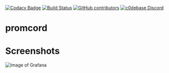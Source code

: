 [![Codacy Badge](https://api.codacy.com/project/badge/Grade/9b76ad18252a4b9c80b40f4115e98a76)](https://www.codacy.com/app/biosphere.dev/promcord?utm_source=github.com&amp;utm_medium=referral&amp;utm_content=Biospheere/promcord&amp;utm_campaign=Badge_Grade)
[![Build Status](https://travis-ci.com/Biospheere/promcord.svg?branch=master)](https://travis-ci.com/Biospheere/promcord)
[![GitHub contributors](https://img.shields.io/github/contributors/biospheere/promcord.svg)](https://github.com/Biospheere/promcord/graphs/contributors/)
[![c0debase Discord](https://discordapp.com/api/guilds/361448651748540426/embed.png)](discord.gg/cDV38ht)

# promcord

# Screenshots

![Image of Grafana](https://i.imgur.com/2EArDun.png)
